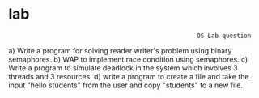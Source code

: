 # lab
                                                        OS Lab question

a) Write a program for solving reader writer's problem using binary semaphores.
b) WAP to implement race condition using semaphores. 
c) Write a program to simulate deadlock in the system which involves 3 threads and 3 resources. 
d) write a program to create a file and take the input "hello students" from the user and copy "students" to a new file. 
